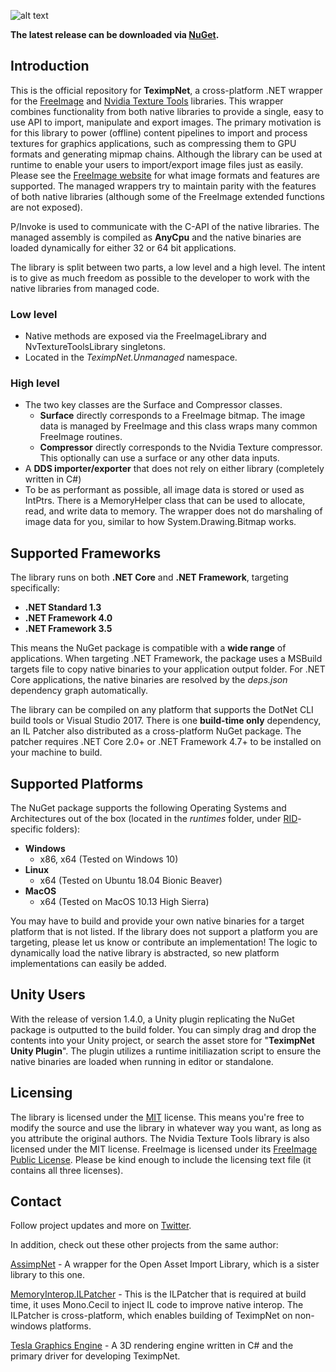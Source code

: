 ![alt text](https://bitbucket.org/Starnick/teximpnet/raw/9837c5c4afd6a18826f570a4437330e0e2f3b906/logo.png "TeximpNet Logo")

**The latest release can be downloaded via  [NuGet](https://www.nuget.org/packages/TeximpNet/).**

## Introduction ##
This is the official repository for **TeximpNet**, a cross-platform .NET wrapper for the [FreeImage](http://freeimage.sourceforge.net/) and [Nvidia Texture Tools](https://github.com/castano/nvidia-texture-tools) libraries. This wrapper combines functionality from both native libraries to provide a single, easy to use API to import, manipulate and export images. The primary motivation is for this library to power (offline) content pipelines to import and process textures for graphics applications, such as compressing them to GPU formats and generating mipmap chains. Although the library can be used at runtime to enable your users to import/export image files just as easily. Please see the [FreeImage website](http://freeimage.sourceforge.net/features.html) for what image formats and features are supported. The managed wrappers try to maintain parity with the features of both native libraries (although some of the FreeImage extended functions are not exposed).

P/Invoke is used to communicate with the C-API of the native libraries. The managed assembly is compiled as **AnyCpu** and the native binaries are loaded dynamically for either 32 or 64 bit applications.

The library is split between two parts, a low level and a high level. The intent is to give as much freedom as possible to the developer to work with the native libraries from managed code.

### Low level ###

* Native methods are exposed via the FreeImageLibrary and NvTextureToolsLibrary singletons.
* Located in the *TeximpNet.Unmanaged* namespace.

### High level ###

* The two key classes are the Surface and Compressor classes. 
    * **Surface** directly corresponds to a FreeImage bitmap. The image data is managed by FreeImage and this class wraps many common FreeImage routines.
    * **Compressor** directly corresponds to the Nvidia Texture compressor. This optionally can use a surface or any other data inputs.
* A **DDS importer/exporter** that does not rely on either library (completely written in C#)
* To be as performant as possible, all image data is stored or used as IntPtrs. There is a MemoryHelper class that can be used to allocate, read, and write data to memory. The wrapper does not do marshaling of image data for you, similar to how System.Drawing.Bitmap works.

## Supported Frameworks ##

The library runs on both **.NET Core** and **.NET Framework**, targeting specifically:

* **.NET Standard 1.3**
* **.NET Framework 4.0**
* **.NET Framework 3.5**

This means the NuGet package is compatible with a **wide range** of applications. When targeting .NET Framework, the package uses a MSBuild targets file to copy native binaries to your application output folder. For .NET Core applications, the native binaries are resolved by the *deps.json* dependency graph automatically.

The library can be compiled on any platform that supports  the DotNet CLI build tools or Visual Studio 2017. There is one **build-time only** dependency, an IL Patcher also distributed as a cross-platform NuGet package. The patcher requires .NET Core 2.0+ or .NET Framework 4.7+ to be installed on your machine to build.

## Supported Platforms ##

The NuGet package supports the following Operating Systems and Architectures out of the box (located in the *runtimes* folder, under [RID](https://docs.microsoft.com/en-us/dotnet/core/rid-catalog)-specific folders):

* **Windows** 
	* x86, x64 (Tested on Windows 10)
* **Linux**
	* x64 (Tested on Ubuntu 18.04 Bionic Beaver)
* **MacOS**
	* x64 (Tested on MacOS 10.13 High Sierra)

You may have to build and provide your own native binaries for a target platform that is not listed. If the library does not support a platform you are targeting, please let us know or contribute an implementation! The logic to dynamically load the native library is abstracted, so new platform implementations can easily be added.

## Unity Users ##

With the release of version 1.4.0, a Unity plugin replicating the NuGet package is outputted to the build folder. You can simply drag and drop the contents into your Unity project, or search the asset store for "**TeximpNet Unity Plugin**". The plugin utilizes a
runtime initiliazation script to ensure the native binaries are loaded when running in editor or standalone.

## Licensing ##

The library is licensed under the [MIT](https://opensource.org/licenses/MIT) license. This means you're free to modify the source and use the library in whatever way you want, as long as you attribute the original authors. The Nvidia Texture Tools library is also licensed under the MIT license. FreeImage is licensed under its [FreeImage Public License](http://freeimage.sourceforge.net/freeimage-license.txt). Please be kind enough to include the licensing text file (it contains all three licenses).

## Contact ##

Follow project updates and more on [Twitter](https://twitter.com/Tesla3D/).

In addition, check out these other projects from the same author:

[AssimpNet](https://bitbucket.org/Starnick/assimpnet) - A wrapper for the Open Asset Import Library, which is a sister library to this one.

[MemoryInterop.ILPatcher](https://bitbucket.org/Starnick/memoryinterop.ilpatcher) - This is the ILPatcher that is required at build time, it uses Mono.Cecil to inject IL code to improve native interop. The ILPatcher is cross-platform, which enables building of TeximpNet on non-windows platforms.

[Tesla Graphics Engine](https://bitbucket.org/Starnick/tesla3d) - A 3D rendering engine written in C# and the primary driver for developing TeximpNet.